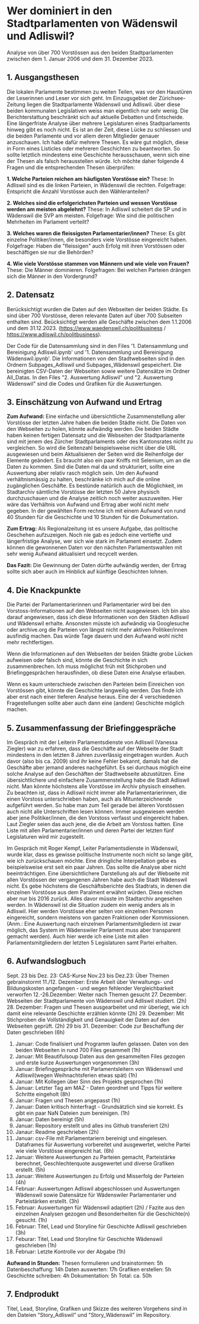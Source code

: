 # Wer dominiert in den Stadtparlamenten von Wädenswil und Adliswil?
Analyse von über 700 Vorstössen aus den beiden Stadtparlamenten zwischen dem 1. Januar 2006 und dem 31. Dezember 2023.

## 1. Ausgangsthesen
Die lokalen Parlamente bestimmen zu weiten Teilen, was vor den Haustüren der Leserinnen und Leser vor sich geht. Im Einzugsgebiet der Zürichsee-Zeitung liegen die Stadtparlamente Wädenswil und Adliswil. über diese beiden kommunalen Legislativen weiss man eigentlich nur sehr wenig. Die Berichterstattung beschränkt sich auf aktuelle Debatten und Entscheide. Eine längerfriste Analyse über mehrere Legislaturen eines Stadtparlaments hinweg gibt es noch nicht. Es ist an der Zeit, diese Lücke zu schliessen und die beiden Parlamente und vor allem deren Mitglieder genauer anzuschauen. Ich habe dafür mehrere Thesen. Es wäre gut möglich, diese in Form eines Listicles oder mehreren Geschichten zu beantworten. So sollte letztlich mindestens eine Geschichte herausschauen, wenn sich eine der Thesen als falsch herausstellen würde. Ich möchte daher folgende 4 Fragen und die entsprechenden Thesen überprüfen:

**1. Welche Parteien reichen am häufigsten Vorstösse ein?**
These: In Adliswil sind es die linken Parteien, in Wädenswil die rechten. Folgefrage: Entspricht die Anzahl Vorstösse auch den Wähleranteilen?

**2. Welches sind die erfolgerichsten Parteien und wessen Vorstösse werden am meisten abgelehnt?**
These: In Adliswil scheitert die SP und in Wädenswil die SVP am meisten. Folgefrage: Wie sind die politischen Mehrheiten im Parlament verteilt?

**3. Welches waren die fleissigsten Parlamentarier/innen?**
These: Es gibt einzelne Politiker/innen, die besonders viele Vorstösse eingereicht haben. Folgefrage: Haben die "fleissigen" auch Erfolg mit ihren Vorstössen oder beschäftigen sie nur die Behörden?

**4. Wie viele Vorstösse stammen von Männern und wie viele von Frauen?**
These: Die Männer dominieren. Folgefragen: Bei welchen Parteien drängen sich die Männer in den Vordergrund?


## 2. Datensatz 
Berücksichtigt wurden die Daten auf den Webseiten der beiden Städte. Es sind über 700 Vorstösse, deren relevante Daten auf über 700 Subseiten enthalten sind. Beücksichtigt werden alle Geschäfte zwischen dem 1.1.2006 und dem 31.12.2023. (https://www.waedenswil.ch/politbusiness / https://www.adliswil.ch/politbusiness). 

Der Code für die Datensammlung sind in den Files '1. Datensammlung und Bereinigung Adliswil.ipynb' und '1. Datensammlung und Bereinigung Wädenswil.ipynb'. Die Informationen von den Stadtwebseiten sind in den Ordnern Subpages_Adliswil und Subpages_Wädenswil gespeichert. Die bereinigten CSV-Daten der Webseiten sowie weitere Datensätze im Ordner All_Datas. In den Files "2. Auswertung Adliswil" und "2. Auswertung Wädenswil" sind die Codes und Grafiken für die Auswertungen.


## 3. Einschätzung von Aufwand und Ertrag
**Zum Aufwand:** Eine einfache und übersichtliche Zusammenstellung aller Vorstösse der letzten Jahre haben die beiden Städte nicht. Die Daten von den Webseiten zu holen, könnte aufwändig werden. Die beiden Städte haben keinen fertigen Datensatz und die Webseiten der Stadtparlamente sind mit jenem des Zürcher Stadtparlaments oder des Kantonsrates nicht zu vergleichen. So wird die Seitenzahl beispielsweise nicht über die URL ausgewiesen und beim Aktualisieren der Seiten wird die Reihenfolge der Elemente geändert. Es braucht also ein paar Kniffs mit Selenium, um an die Daten zu kommen. Sind die Daten mal da und strukturiert, sollte eine Auswertung aber relativ rasch möglich sein. Um den Aufwand verhältnismässig zu halten, beschränke ich mich auf die online zugänglichen Geschäfte. Es bestünde natürlich auch die Möglichkeit, im Stadtarchiv sämtliche Vorstösse der letzten 50 Jahre physisch durchzuschauen und die Analyse zeitlich noch weiter auszuweiten. Hier wäre das Verhältnis von Aufwand und Ertrag aber wohl nicht mehr gegeben. In der gewählten Form rechne ich mit einem Aufwand von rund 40 Stunden für die Geschichte und 10 Stunden für die Dokumentation.

**Zum Ertrag:** Als Regionalzeitung ist es unsere Aufgabe, das politische Geschehen aufzuzeigen. Noch nie gab es jedoch eine vertiefte und längerfristige Analyse, wer sich wie stark im Parlament einsetzt. Zudem können die gewonnenen Daten vor den nächsten Parlamentswahlen mit sehr wenig Aufwand aktualisiert und recycelt werden.

**Das Fazit:** Die Gewinnung der Daten dürfte aufwändig werden, der Ertrag sollte sich aber auch im Hinblick auf künftige Geschichten lohnen.


## 4. Die Knackpunkte

Die Partei der Parlamentarierinnen und Parlamentarier wird bei den Vorstoss-Informationen auf den Webseiten nicht ausgewiesen. Ich bin also darauf angewiesen, dass ich diese Informationen von den Städten Adliswil und Wädenswil erhalte. Ansonsten müsste ich aufwändig via Googlesuche oder archive.org die Parteien von längst nicht mehr aktiven Politiker/innen ausfindig machen. Das würde Tage dauern und den Aufwand wohl nicht mehr rechtfertigen.

Wenn die Informationen auf den Webseiten der beiden Städte grobe Lücken aufweisen oder falsch sind, könnte die Geschichte in sich zusammenbrechen. Ich muss möglichst früh mit Stichproben und Briefinggesprächen herausfinden, ob diese Daten eine Analyse erlauben.

Wenn es kaum unterschiede zwischen den Parteien beim Einreichen von Vorstössen gibt, könnte die Geschichte langweilig werden. Das finde ich aber erst nach einer tieferen Analyse heraus. Eine der 4 verschiedenen Fragestellungen sollte aber auch dann eine (andere) Geschichte möglich machen.

## 5. Zusammenfassung der Briefinggespräche
Im Gespräch mit der Leiterin Parlamentsdienste von Adliswil (Vanessa Ziegler) war zu erfahren, dass die Geschäfte auf der Webseite der Stadt mindestens in den letzten 8 Jahren zuverlässig eingetragen wurden. Auch davor (also bis ca. 2009) sind ihr keine Fehler bekannt, damals hat die Geschäfte aber jemand anderes nachgeführt. Es sei durchaus möglich eine solche Analyse auf den Geschäften der Stadtwebseite abzustützen. Eine übersichtlichere und einfachere Zusammenstellung habe die Stadt Adliswil nicht. Man könnte höchstens alle Vorstösse im Archiv physisch einsehen. Zu beachten ist, dass in Adliswil nicht immer alle Parlamentarierinnen, die einen Vorstoss unterschrieben haben, auch als Mitunterzeichnende aufgeführt werden. So habe man zum Teil gerade bei älteren Vorstössen auch nicht alle Unterschriften lesen können. Immer ausgewiesen werden aber jene Politiker/innen, die den Vorstoss verfasst und eingereicht haben. Laut Ziegler seien das auch jene, die die Arbeit am Vorstoss hatten. Eine Liste mit allen Parlamentarier/innen und deren Partei der letzten fünf Legislaturen wird mir zugestellt.

Im Gespräch mit Roger Kempf, Leiter Parlamentsdienste in Wädenswil, wurde klar, dass es gewisse politische Instrumente noch nicht so lange gibt, wie ich zurückschauen möchte. Eine dringliche Interpellation gebe es beispielsweise erst seit ein paar Jahren. Das sollte die Analyse aber nicht beeinträchtigen. 
Eine übersichtlichere Darstellung als auf der Webseite mit allen Vorstössen der vergangenen Jahren habe auch die Stadt Wädenswil nicht. Es gebe höchstens die Geschäftsberichte des Stadtrats, in denen die einzelnen Vorstösse aus dem Paralment erwähnt würden. Diese reichen aber nur bis 2016 zurück. Alles davor müsste im Stadtarchiv angesehen werden. In Wädenswil ist die Situation zudem ein wenig anders als in Adliswil. Hier werden Vorstösse eher selten von einzelnen Personen eingereicht, sondern meistens von ganzen Fraktionen oder Kommissionen. (Anm.: Eine Auswertung nach einzelnen Parlamentsmitgliedern ist zwar möglich, das System im Wädenswiler Parlament muss aber transparent gemacht werden). Auch hier werde ich eine Liste mit allen Parlamentsmitgliedern der letzten 5 Legislaturen samt Partei erhalten.

## 6. Aufwandslogbuch
Sept. 23  bis Dez. 23: CAS-Kurse
Nov.23 bis Dez.23: Über Themen gebrainstormt
11./12. Dezember: Erste Arbeit über Verwaltungs- und Bildungskosten angefangen - und wegen fehlender Vergleichbarkeit verworfen
12.-26.Dezember: Weiter nach Themen gesucht
27. Dezember: Webseiten der Stadtparlamente von Wädenswil und Adliswil studiert. (2h)
28. Dezember: Fragen und Thesen ausgearbeitet und mir überlegt, wie ich damit eine relevante Geschichte erzählen könnte (2h)
29. Dezember: Mit Stichproben die Vollständigkeit und Genauigkeit der Daten auf den Webseiten geprüft. (2h)
29 bis 31. Dezember: Code zur Beschaffung der Daten geschrieben (6h)
1. Januar: Code finalisiert und Programm laufen gelassen. Daten von den beiden Webseiten in rund 700 Files gesammelt (1h)
3. Januar: Mit Beautifulsoup Daten aus den gesammelten Files gezogen und erste kurze Auswertungen vorgenommen (3h)
3. Januar: Briefinggespräche mit Parlamentsleitern von Wädenswil und Adliswil(wegen Weihnachtsferien etwas spät) (1h)
3. Januar: Mit Kollegen über Sinn des Projekts gesprochen (1h)
4. Januar: Letzter Tag am MAZ - Daten geordnet und Tipps für weitere Schritte eingeholt (8h)
8. Januar: Fragen und Thesen angepasst (1h)
15. Januar: Daten kritisch hinterfragt - Grundsätzlich sind sie korrekt. Es gibt ein paar NaN Dateien zum bereinigen. (1h)
16. Januar: Daten bereinigt (5h)
24. Januar: Repository erstellt und alles ins Github transferiert (2h)
25. Janaur: Readme geschrieben (2h)
28. Januar: csv-File mit Parlamentariern bereinigt und eingelesen. Dataframes für Auswertung vorbereitet und ausgewertet, welche Partei wie viele Vorstösse eingereicht hat. (6h)
29. Januar: Weitere Auswertungen zu Parteien gemacht, Parteistärke berechnet, Geschlechterquote ausgewertet und diverse Grafiken erstellt. (5h)
30. Januar: Weitere Auswertungen zu Erfolg und Misserfolg der Parteien (4h)
3. Februar: Auswertungen Adliswil abgeschlossen und Auswertungen Wädenswil sowie Datensätze für Wädenswiler Parlamentarier und Parteistärken erstellt. (3h)
4. Februar: Auswertungen für Wädenswil adaptiert (2h) / Fazite aus den einzelnen Analysen gezogen und Besonderheiten für die Geschichte(n) gesucht. (1h)
8. Februar: Titel, Lead und Storyline für Geschichte Adliswil geschrieben (3h)
9. Feburar: Titel, Lead und Storyline für Geschichte Wädenswil geschrieben (1h)
10. Februar: Letzte Kontrolle vor der Abgabe (1h)


**Aufwand in Stunden:**
Thesen formulieren und brainstormen: 5h
Datenbeschaffung: 14h 
Daten auswerten: 17h
Grafiken erstellen: 5h
Geschichte schreiben: 4h
Dokumentation: 5h
Total: ca. 50h


## 7. Endprodukt
Titel, Lead, Storyline, Grafiken und Skizze des weiteren Vorgehens sind in den Dateien "Story_Adliswil" und "Story_Wädenswil" im Repository.
